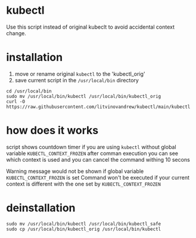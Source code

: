 # kubectl
Use this script instead of original kubeclt to avoid accidental context change.

# installation
1. move or rename original `kubectl` to the 'kubectl_orig'
2. save current script in the `/usr/local/bin` directory
```
cd /usr/local/bin
sudo mv /usr/local/bin/kubectl /usr/local/bin/kubectl_orig
curl -O https://raw.githubusercontent.com/litvinovandrew/kubectl/main/kubectl
```
   

# how does it works
script shows countdown timer if you are using `kubectl` without global variable `KUBECTL_CONTEXT_FROZEN`
after comman execution you can see which context is used and you can cancel the command withing 10 secons

Warning message would not be shown if global variable `KUBECTL_CONTEXT_FROZEN` is set
Command won't be executed if your current context is different with  the one set by `KUBECTL_CONTEXT_FROZEN`


# deinstallation 
```
sudo mv /usr/local/bin/kubectl /usr/local/bin/kubectl_safe
sudo cp /usr/local/bin/kubectl_orig /usr/local/bin/kubectl
```
